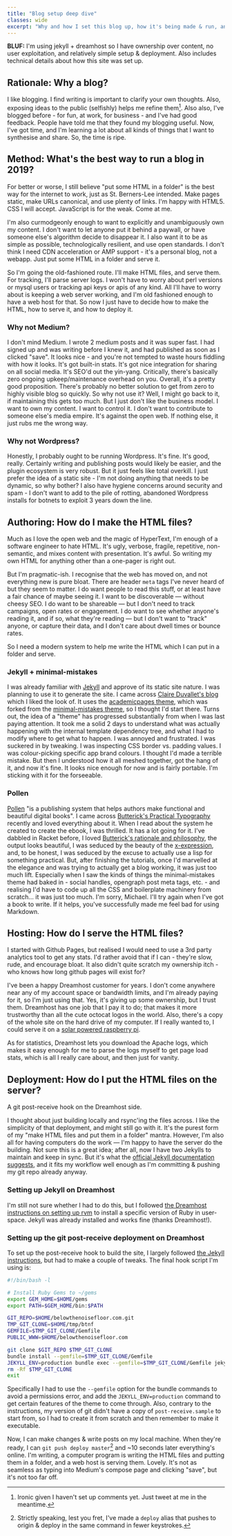 ```yaml
---
title: "Blog setup deep dive"
classes: wide
excerpt: "Why and how I set this blog up, how it's being made & run, and the beauty of hypertext. Also, some details on post-receive git hooks on Dreamhost."
---
```

**BLUF:** I'm using jekyll + dreamhost so I have ownership over content, no user exploitation, and relatively simple setup & deployment. Also includes technical details about how this site was set up.

## Rationale: Why a blog?
I like blogging. I find writing is important to clarify your own thoughts. Also, exposing ideas to the public (selfishly) helps me refine them[^1]. Also also, I've blogged before - for fun, at work, for business - and I've had good feedback. People have told me that they found my blogging useful. Now, I've got time, and I'm learning a lot about all kinds of things that I want to synthesise and share. So, the time is ripe.

[^1]: Ironic given I haven't set up comments yet. Just tweet at me in the meantime.

## Method: What's the best way to run a blog in 2019?
For better or worse, I still believe "put some HTML in a folder" is the best way for the internet to work, just as St. Berners-Lee intended. Make pages static, make URLs canonical, and use plenty of links. I'm happy with HTML5. CSS I will accept. JavaScript is for the weak. Come at me.

I'm also curmodgeonly enough to want to explicitly and unambiguously own my content. I don't want to let anyone put it behind a paywall, or have someone else's algorithm decide to disappear it. I also want it to be as simple as possible, technologically resilient, and use open standards. I don't think I need CDN acceleration or AMP support - it's a personal blog, not a webapp. Just put some HTML in a folder and serve it.

So I'm going the old-fashioned route. I'll make HTML files, and serve them. For tracking, I'll parse server logs. I won't have to worry about perl versions or mysql users or tracking api keys or apis of any kind. All I'll have to worry about is keeping a web server working, and I'm old fashioned enough to have a web host for that. So now I just have to decide how to make the HTML, how to serve it, and how to deploy it.

### Why not Medium?
I don't mind Medium. I wrote 2 medium posts and it was super fast. I had signed up and was writing before I knew it, and had published as soon as I clicked "save". It looks nice - and you're not tempted to waste hours fiddling with how it looks. It's got built-in stats. It's got nice integration for sharing on all social media. It's SEO'd out the yin-yang. Critically, there's basically zero ongoing upkeep/maintenance overhead on you. Overall, it's a pretty good proposition. There's probably no better solution to get from zero to highly visible blog so quickly. So why not use it? Well, I might go back to it, if maintaining this gets too much. But I just don't like the business model. I want to own my content. I want to control it. I don't want to contribute to someone else's media empire. It's against the open web. If nothing else, it just rubs me the wrong way. 

### Why not Wordpress?
Honestly, I probably ought to be running Wordpress. It's fine. It's good, really. Certainly writing and publishing posts would likely be easier, and the plugin ecosystem is very robust. But it just feels like total overkill. I just prefer the idea of a static site - I'm not doing anything that needs to be dynamic, so why bother? I also have hygiene concerns around security and spam - I don't want to add to the pile of rotting, abandoned Wordpress installs for botnets to exploit 3 years down the line.

## Authoring: How do I make the HTML files?
Much as I love the open web and the magic of HyperText, I'm enough of a software engineer to hate HTML. It's ugly, verbose, fragile, repetitive, non-semantic, and mixes content with presentation. It's awful. So writing my own HTML for anything other than a one-pager is right out. 

But I'm pragmatic-ish. I recognise that the web has moved on, and not everything new is pure bloat. There are header `meta` tags I've never heard of but they seem to matter. I do want people to read this stuff, or at least have a fair chance of maybe seeing it. I want to be discoverable — without cheesy SEO. I do want to be shareable — but I don't need to track campaigns, open rates or engagement. I do want to see whether anyone's reading it, and if so, what they're reading — but I don't want to "track" anyone, or capture their data, and I don't care about dwell times or bounce rates.

So I need a modern system to help me write the HTML which I can put in a folder and serve.

### Jekyll + minimal-mistakes
I was already familiar with [Jekyll](https://jekyllrb.com/) and approve of its static site nature. I was planning to use it to generate the site. I came across [Claire Duvallet's blog](https://cduvallet.github.io) which I liked the look of. It uses the [academicpages theme](https://github.com/academicpages/academicpages.github.io), which was forked from the [minimal-mistakes theme](https://mmistakes.github.io/minimal-mistakes/), so I thought I'd start there. Turns out, the idea of a "theme" has progressed substantially from when I was last paying attention. It took me a solid 2 days to understand what was actually happening with the internal template dependency tree, and what I had to modify where to get what to happen. I was annoyed and frustrated. I was suckered in by tweaking. I was inspecting CSS border vs. padding values. I was colour-picking specific app brand colours. I thought I'd made a terrible mistake. But then I understood how it all meshed together, got the hang of it, and now it's fine. It looks nice enough for now and is fairly portable. I'm sticking with it for the forseeable.

### Pollen
[Pollen](https://docs.racket-lang.org/pollen/) "is a publishing system that helps authors make functional and beautiful digital books". I came across [Butterick's Practical Typography](https://practicaltypography.com) recently and loved everything about it. When I read about the system he created to create the ebook, I was thrilled. It has a lot going for it. I've dabbled in Racket before, I loved [Butterick's rationale and philosophy](https://docs.racket-lang.org/pollen/big-picture.html), the output looks beautiful, I was seduced by the beauty of the [x-expression](https://docs.racket-lang.org/pollen/second-tutorial.html#%28part._.X-expressions%29), and, to be honest, I was seduced by the excuse to actually use a lisp for something practical. But, after finishing the tutorials, once I'd marvelled at the elegance and was trying to actually get a blog working, it was just too much lift. Especially when I saw the kinds of things the minimal-mistakes theme had baked in - social handles, opengraph post meta tags, etc. - and realising I'd have to code up all the CSS and boilerplate machinery from scratch… it was just too much. I'm sorry, Michael. I'll try again when I've got a book to write. If it helps, you've successfully made me feel bad for using Markdown.

## Hosting: How do I serve the HTML files?

I started with Github Pages, but realised I would need to use a 3rd party analytics tool to get any stats. I'd rather avoid that if I can - they're slow, rude, and encourage bloat. It also didn't quite scratch my ownership itch - who knows how long github pages will exist for?

I've been a happy Dreamhost customer for years. I don't come anywhere near any of my account space or bandwidth limits, and I'm already paying for it, so I'm just using that.  Yes, it's giving up some ownership, but I trust them. Dreamhost has one job that I pay it to do; that makes it more trustworthy than all the cute octocat logos in the world. Also, there's a copy of the whole site on the hard drive of my computer. If I really wanted to, I could serve it on a [solar powered raspberry pi](https://solar.lowtechmagazine.com).  

As for statistics, Dreamhost lets you download the Apache logs, which makes it easy enough for me to parse the logs myself to get page load stats, which is all I really care about, and then just for vanity. 

## Deployment: How do I put the HTML files on the server?
A git post-receive hook on the Dreamhost side. 

I thought about just building locally and rsync'ing the files across. I like the simplicity of that deployment, and might still go with it. It's the purest form of my "make HTML files and put them in a folder" mantra. However, I'm also all for having computers do the work — I'm happy to have the server do the building. Not sure this is a great idea; after all, now I have two Jekylls to maintain and keep in sync. But it's what the [official Jekyll documentation suggests](https://jekyllrb.com/docs/deployment/automated/), and it fits my workflow well enough as I'm committing & pushing my git repo already anyway.

### Setting up Jekyll on Dreamhost
I'm still not sure whether I had to do this, but I followed [the Dreamhost instructions on setting up rvm](https://help.dreamhost.com/hc/en-us/articles/217185247-Ruby-Version-Manager-RVM-) to install a specific version of Ruby in user-space. Jekyll was already installed and works fine (thanks Dreamhost!).

### Setting up the git post-receive deployment on Dreamhost
To set up the post-receive hook to build the site, I largely followed [the Jekyll instructions](https://jekyllrb.com/docs/deployment/automated/#git-post-receive-hook), but had to make a couple of tweaks. The final hook script I'm using is:

```bash
#!/bin/bash -l

# Install Ruby Gems to ~/gems
export GEM_HOME=$HOME/gems
export PATH=$GEM_HOME/bin:$PATH

GIT_REPO=$HOME/belowthenoisefloor.com.git
TMP_GIT_CLONE=$HOME/tmp/btnf
GEMFILE=$TMP_GIT_CLONE/Gemfile
PUBLIC_WWW=$HOME/belowthenoisefloor.com

git clone $GIT_REPO $TMP_GIT_CLONE
bundle install --gemfile=$TMP_GIT_CLONE/Gemfile
JEKYLL_ENV=production bundle exec --gemfile=$TMP_GIT_CLONE/Gemfile jekyll build -s $TMP_GIT_CLONE -d $PUBLIC_WWW
rm -Rf $TMP_GIT_CLONE
exit
```

Specifically I had to use the `--gemfile` option for the bundle commands to avoid a permissions error, and add the `JEKYLL_ENV=production` command to get certain features of the theme to come through. Also, contrary to the instructions, my version of git didn't have a copy of `post-receive.sample` to start from, so I had to create it from scratch and then remember to make it executable.

Now, I can make changes & write posts on my local machine. When they're ready, I can `git push deploy master`[^4] and ~10 seconds later everything's online. I'm writing, a computer program is writing the HTML files and putting them in a folder, and a web host is serving them. Lovely. It's not as seamless as typing into Medium's compose page and clicking "save", but it's not too far off.

[^4]: Strictly speaking, lest you fret, I've made a `deploy` alias that pushes to origin & deploy in the same command in fewer keystrokes.